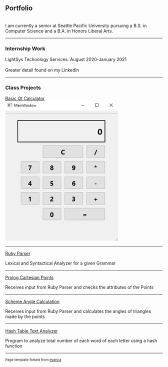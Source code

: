 ## Portfolio
<br>
<div>I am currently a senior at Seattle Pacific University pursuing a B.S. in Computer Science and a B.A. in Honors Liberal Arts.</div>

---

### Internship Work
<div>LightSys Technology Services. August 2020-January 2021</div>
<br>
<div>Greater detail found on my LinkedIn</div>

---

### Class Projects 

[Basic Qt Calculator](https://github.com/cscederborg/basicQtCalculator)
<br>
<img src="images/calculator.PNG"/>

---
[Ruby Parser](https://github.com/cscederborg/rubyParser)
<br>
<div>Lexical and Syntactical Analyzer for a given Grammar</div>

---
[Prolog Cartesian Points](https://github.com/cscederborg/prologThreePoints)
<br>
<div>Receives input from Ruby Parser and checks the attributes of the Points</div>

---
[Scheme Angle Calculation](https://github.com/cscederborg/schemeThreePoints)
<br>
<div>Receives input from Ruby Parser and calculates the angles of triangles made by the points</div>

---
[Hash Table Text Analyzer](https://github.com/cscederborg/hashTextAnalyzer)
<br>
<div>Program to analyze total number of each word of each letter using a hash function</div>




---
<p style="font-size:11px">Page template forked from <a href="https://github.com/evanca/quick-portfolio">evanca</a></p>
<!-- Remove above link if you don't want to attibute -->

